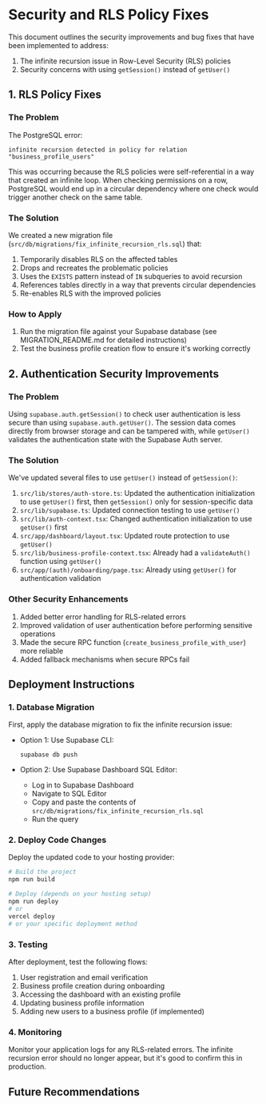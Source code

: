 # Security and RLS Policy Fixes

This document outlines the security improvements and bug fixes that have been implemented to address:

1. The infinite recursion issue in Row-Level Security (RLS) policies
2. Security concerns with using `getSession()` instead of `getUser()`

## 1. RLS Policy Fixes

### The Problem

The PostgreSQL error:

```
infinite recursion detected in policy for relation "business_profile_users"
```

This was occurring because the RLS policies were self-referential in a way that created an infinite loop. When checking permissions on a row, PostgreSQL would end up in a circular dependency where one check would trigger another check on the same table.

### The Solution

We created a new migration file (`src/db/migrations/fix_infinite_recursion_rls.sql`) that:

1. Temporarily disables RLS on the affected tables
2. Drops and recreates the problematic policies
3. Uses the `EXISTS` pattern instead of `IN` subqueries to avoid recursion
4. References tables directly in a way that prevents circular dependencies
5. Re-enables RLS with the improved policies

### How to Apply

1. Run the migration file against your Supabase database (see MIGRATION_README.md for detailed instructions)
2. Test the business profile creation flow to ensure it's working correctly

## 2. Authentication Security Improvements

### The Problem

Using `supabase.auth.getSession()` to check user authentication is less secure than using `supabase.auth.getUser()`. The session data comes directly from browser storage and can be tampered with, while `getUser()` validates the authentication state with the Supabase Auth server.

### The Solution

We've updated several files to use `getUser()` instead of `getSession()`:

1. `src/lib/stores/auth-store.ts`: Updated the authentication initialization to use `getUser()` first, then `getSession()` only for session-specific data
2. `src/lib/supabase.ts`: Updated connection testing to use `getUser()`
3. `src/lib/auth-context.tsx`: Changed authentication initialization to use `getUser()` first
4. `src/app/dashboard/layout.tsx`: Updated route protection to use `getUser()`
5. `src/lib/business-profile-context.tsx`: Already had a `validateAuth()` function using `getUser()`
6. `src/app/(auth)/onboarding/page.tsx`: Already using `getUser()` for authentication validation

### Other Security Enhancements

1. Added better error handling for RLS-related errors
2. Improved validation of user authentication before performing sensitive operations
3. Made the secure RPC function (`create_business_profile_with_user`) more reliable
4. Added fallback mechanisms when secure RPCs fail

## Deployment Instructions

### 1. Database Migration

First, apply the database migration to fix the infinite recursion issue:

- Option 1: Use Supabase CLI:

  ```
  supabase db push
  ```

- Option 2: Use Supabase Dashboard SQL Editor:
  - Log in to Supabase Dashboard
  - Navigate to SQL Editor
  - Copy and paste the contents of `src/db/migrations/fix_infinite_recursion_rls.sql`
  - Run the query

### 2. Deploy Code Changes

Deploy the updated code to your hosting provider:

```bash
# Build the project
npm run build

# Deploy (depends on your hosting setup)
npm run deploy
# or
vercel deploy
# or your specific deployment method
```

### 3. Testing

After deployment, test the following flows:

1. User registration and email verification
2. Business profile creation during onboarding
3. Accessing the dashboard with an existing profile
4. Updating business profile information
5. Adding new users to a business profile (if implemented)

### 4. Monitoring

Monitor your application logs for any RLS-related errors. The infinite recursion error should no longer appear, but it's good to confirm this in production.

## Future Recommendations
